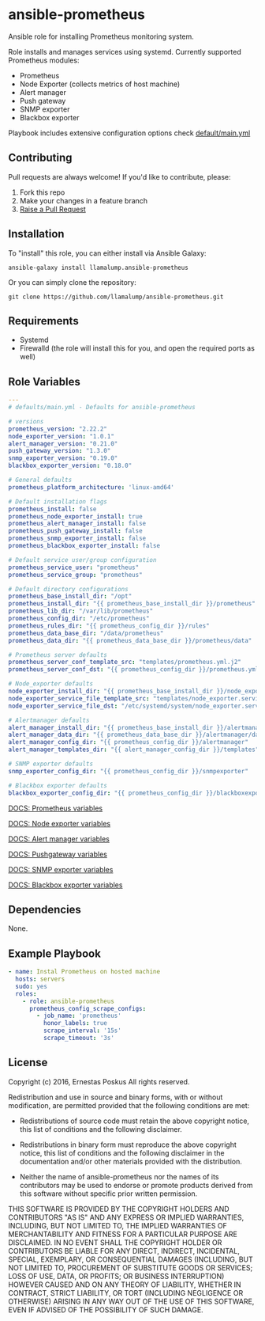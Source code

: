 ansible-prometheus
=========

Ansible role for installing Prometheus monitoring system.

Role installs and manages services using systemd. Currently supported Prometheus modules:
  - Prometheus
  - Node Exporter (collects metrics of host machine)
  - Alert manager
  - Push gateway
  - SNMP exporter
  - Blackbox exporter

Playbook includes extensive configuration options check [default/main.yml](https://github.com/llamalump/ansible-prometheus/blob/master/defaults/main.yml)

Contributing
------------

Pull requests are always welcome! If you'd like to contribute, please:

1. Fork this repo 
1. Make your changes in a feature branch
1. [Raise a Pull Request](https://github.com/llamalump/ansible-prometheus/compare)

Installation
------------

To "install" this role, you can either install via Ansible Galaxy:

    ansible-galaxy install llamalump.ansible-prometheus

Or you can simply clone the repository:

    git clone https://github.com/llamalump/ansible-prometheus.git

Requirements
------------

* Systemd
* Firewalld (the role will install this for you, and open the required ports as well)

Role Variables
--------------

```yaml
---
# defaults/main.yml - Defaults for ansible-prometheus

# versions
prometheus_version: "2.22.2"
node_exporter_version: "1.0.1"
alert_manager_version: "0.21.0"
push_gateway_version: "1.3.0"
snmp_exporter_version: "0.19.0"
blackbox_exporter_version: "0.18.0"

# General defaults
prometheus_platform_architecture: 'linux-amd64'

# Default installation flags
prometheus_install: false
prometheus_node_exporter_install: true
prometheus_alert_manager_install: false
prometheus_push_gateway_install: false
prometheus_snmp_exporter_install: false
prometheus_blackbox_exporter_install: false

# Default service user/group configuration
prometheus_service_user: "prometheus"
prometheus_service_group: "prometheus"

# Default directory configurations
prometheus_base_install_dir: "/opt"
prometheus_install_dir: "{{ prometheus_base_install_dir }}/prometheus"
prometheus_lib_dir: "/var/lib/prometheus"
prometheus_config_dir: "/etc/prometheus"
prometheus_rules_dir: "{{ prometheus_config_dir }}/rules"
prometheus_data_base_dir: "/data/prometheus"
prometheus_data_dir: "{{ prometheus_data_base_dir }}/prometheus/data"

# Prometheus server defaults
prometheus_server_conf_template_src: "templates/prometheus.yml.j2"
prometheus_server_conf_dst: "{{ prometheus_config_dir }}/prometheus.yml"

# Node_exporter defaults
node_exporter_install_dir: "{{ prometheus_base_install_dir }}/node_exporter"
node_exporter_service_file_template_src: "templates/node_exporter.service.j2"
node_exporter_service_file_dst: "/etc/systemd/system/node_exporter.service"

# Alertmanager defaults
alert_manager_install_dir: "{{ prometheus_base_install_dir }}/alertmanager"
alert_manager_data_dir: "{{ prometheus_data_base_dir }}/alertmanager/data"
alert_manager_config_dir: "{{ prometheus_config_dir }}/alertmanager"
alert_manager_templates_dir: "{{ alert_manager_config_dir }}/templates"

# SNMP exporter defaults
snmp_exporter_config_dir: "{{ prometheus_config_dir }}/snmpexporter"

# Blackbox exporter defaults
blackbox_exporter_config_dir: "{{ prometheus_config_dir }}/blackboxexporter"
```

[DOCS: Prometheus variables](https://github.com/llamalump/ansible-prometheus/blob/master/docs/prometheus.md)

[DOCS: Node exporter variables](https://github.com/llamalump/ansible-prometheus/blob/master/docs/node_exporter.md)

[DOCS: Alert manager variables](https://github.com/llamalump/ansible-prometheus/blob/master/docs/alert_manager.md)

[DOCS: Pushgateway variables](https://github.com/llamalump/ansible-prometheus/blob/master/docs/push_gateway.md)

[DOCS: SNMP exporter variables](https://github.com/llamalump/ansible-prometheus/blob/master/docs/snmp_exporter.md)

[DOCS: Blackbox exporter variables](https://github.com/llamalump/ansible-prometheus/blob/master/docs/blackbox_exporter.md)

Dependencies
------------

None.

Example Playbook
----------------

```yaml
- name: Instal Prometheus on hosted machine
  hosts: servers
  sudo: yes
  roles:
    - role: ansible-prometheus
      prometheus_config_scrape_configs:
        - job_name: 'prometheus'
          honor_labels: true
          scrape_interval: '15s'
          scrape_timeout: '3s'
```

License
-------

Copyright (c) 2016, Ernestas Poskus
All rights reserved.

Redistribution and use in source and binary forms, with or without
modification, are permitted provided that the following conditions are met:

* Redistributions of source code must retain the above copyright notice, this
  list of conditions and the following disclaimer.

* Redistributions in binary form must reproduce the above copyright notice,
  this list of conditions and the following disclaimer in the documentation
  and/or other materials provided with the distribution.

* Neither the name of ansible-prometheus nor the names of its
  contributors may be used to endorse or promote products derived from
  this software without specific prior written permission.

THIS SOFTWARE IS PROVIDED BY THE COPYRIGHT HOLDERS AND CONTRIBUTORS "AS IS"
AND ANY EXPRESS OR IMPLIED WARRANTIES, INCLUDING, BUT NOT LIMITED TO, THE
IMPLIED WARRANTIES OF MERCHANTABILITY AND FITNESS FOR A PARTICULAR PURPOSE ARE
DISCLAIMED. IN NO EVENT SHALL THE COPYRIGHT HOLDER OR CONTRIBUTORS BE LIABLE
FOR ANY DIRECT, INDIRECT, INCIDENTAL, SPECIAL, EXEMPLARY, OR CONSEQUENTIAL
DAMAGES (INCLUDING, BUT NOT LIMITED TO, PROCUREMENT OF SUBSTITUTE GOODS OR
SERVICES; LOSS OF USE, DATA, OR PROFITS; OR BUSINESS INTERRUPTION) HOWEVER
CAUSED AND ON ANY THEORY OF LIABILITY, WHETHER IN CONTRACT, STRICT LIABILITY,
OR TORT (INCLUDING NEGLIGENCE OR OTHERWISE) ARISING IN ANY WAY OUT OF THE USE
OF THIS SOFTWARE, EVEN IF ADVISED OF THE POSSIBILITY OF SUCH DAMAGE.

